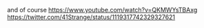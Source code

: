 and of course https://www.youtube.com/watch?v=QKMWYsTBAxg https://twitter.com/41Strange/status/1119317742329327621